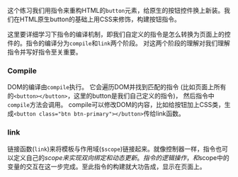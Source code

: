 这个练习我们用指令来重构HTML的`button`元素，给原生的按钮控件换上新装。我们在HTML原生button的基础上用CSS来修饰，构建按钮指令。

这里要详细学习下指令的编译机制，即我们自定义的指令是怎么转换为页面上的控件的。指令的编译分为`compile`和`link`两个阶段。
对这两个阶段的理解对我们理解指令并写好指令至关重要。

### Compile

DOM的编译由`compile`执行。 它会遍历DOM并找到匹配的指令 (比如页面上所有的`<button></button>`，这里的button是我们自己定义的指令)，
然后指令中`compile`方法会调用。 compile可以修改DOM的内容，比如给按钮加上CSS类，生成`<button class="btn btn-primary"></button>`传给link函数。


### link

链接函数(`link`)来将模板与作用域(`$scope`)链接起来。就像控制器一样，指令也可以定义自己的$scope来实现双向绑定和动态更新。
指令的逻辑操作，和$scope中的变量的交互在这一步完成。至此指令的构建就大功告成，显示在页面上。
